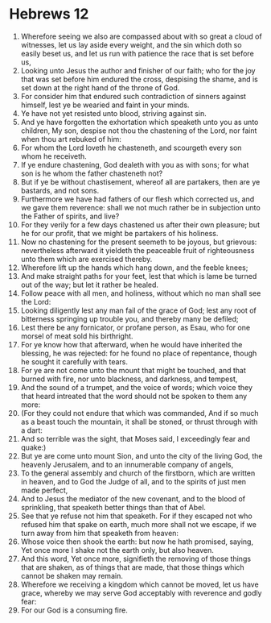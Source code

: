 ﻿# Hebrews 12
1. Wherefore seeing we also are compassed about with so great a cloud of witnesses, let us lay aside every weight, and the sin which doth so easily beset us, and let us run with patience the race that is set before us, 
2. Looking unto Jesus the author and finisher of our faith; who for the joy that was set before him endured the cross, despising the shame, and is set down at the right hand of the throne of God. 
3. For consider him that endured such contradiction of sinners against himself, lest ye be wearied and faint in your minds. 
4. Ye have not yet resisted unto blood, striving against sin. 
5. And ye have forgotten the exhortation which speaketh unto you as unto children, My son, despise not thou the chastening of the Lord, nor faint when thou art rebuked of him: 
6. For whom the Lord loveth he chasteneth, and scourgeth every son whom he receiveth. 
7. If ye endure chastening, God dealeth with you as with sons; for what son is he whom the father chasteneth not? 
8. But if ye be without chastisement, whereof all are partakers, then are ye bastards, and not sons. 
9. Furthermore we have had fathers of our flesh which corrected us, and we gave them reverence: shall we not much rather be in subjection unto the Father of spirits, and live? 
10. For they verily for a few days chastened us after their own pleasure; but he for our profit, that we might be partakers of his holiness. 
11. Now no chastening for the present seemeth to be joyous, but grievous: nevertheless afterward it yieldeth the peaceable fruit of righteousness unto them which are exercised thereby. 
12. Wherefore lift up the hands which hang down, and the feeble knees; 
13. And make straight paths for your feet, lest that which is lame be turned out of the way; but let it rather be healed. 
14. Follow peace with all men, and holiness, without which no man shall see the Lord: 
15. Looking diligently lest any man fail of the grace of God; lest any root of bitterness springing up trouble you, and thereby many be defiled; 
16. Lest there be any fornicator, or profane person, as Esau, who for one morsel of meat sold his birthright. 
17. For ye know how that afterward, when he would have inherited the blessing, he was rejected: for he found no place of repentance, though he sought it carefully with tears. 
18. For ye are not come unto the mount that might be touched, and that burned with fire, nor unto blackness, and darkness, and tempest, 
19. And the sound of a trumpet, and the voice of words; which voice they that heard intreated that the word should not be spoken to them any more: 
20. (For they could not endure that which was commanded, And if so much as a beast touch the mountain, it shall be stoned, or thrust through with a dart: 
21. And so terrible was the sight, that Moses said, I exceedingly fear and quake:) 
22. But ye are come unto mount Sion, and unto the city of the living God, the heavenly Jerusalem, and to an innumerable company of angels, 
23. To the general assembly and church of the firstborn, which are written in heaven, and to God the Judge of all, and to the spirits of just men made perfect, 
24. And to Jesus the mediator of the new covenant, and to the blood of sprinkling, that speaketh better things than that of Abel. 
25. See that ye refuse not him that speaketh. For if they escaped not who refused him that spake on earth, much more shall not we escape, if we turn away from him that speaketh from heaven: 
26. Whose voice then shook the earth: but now he hath promised, saying, Yet once more I shake not the earth only, but also heaven. 
27. And this word, Yet once more, signifieth the removing of those things that are shaken, as of things that are made, that those things which cannot be shaken may remain. 
28. Wherefore we receiving a kingdom which cannot be moved, let us have grace, whereby we may serve God acceptably with reverence and godly fear: 
29. For our God is a consuming fire. 
